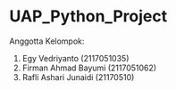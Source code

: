 # UAP_Python_Project

Anggotta Kelompok:
1. Egy Vedriyanto (2117051035)
2. Firman Ahmad Bayumi (2117051062)
3. Rafli Ashari Junaidi (21170510)
